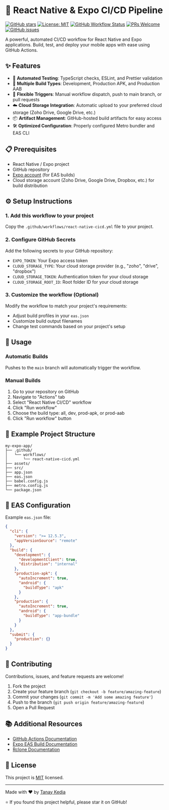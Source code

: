 # 🚀 React Native & Expo CI/CD Pipeline

[![GitHub stars](https://img.shields.io/github/stars/Tanayk07/expo-react-native-cicd.svg?style=social&label=Star)](https://github.com/Tanayk07/expo-react-native-cicd/stargazers/)
[![License: MIT](https://img.shields.io/badge/License-MIT-blue.svg)](https://opensource.org/licenses/MIT)
[![GitHub Workflow Status](https://img.shields.io/github/actions/workflow/status/Tanayk07/expo-react-native-cicd/react-native-cicd.yml?branch=main&label=CI%2FCD)](https://github.com/Tanayk07/expo-react-native-cicd/actions)
[![PRs Welcome](https://img.shields.io/badge/PRs-welcome-brightgreen.svg)](https://github.com/Tanayk07/expo-react-native-cicd/pulls)
[![GitHub issues](https://img.shields.io/github/issues/Tanayk07/expo-react-native-cicd)](https://github.com/Tanayk07/expo-react-native-cicd/issues)

A powerful, automated CI/CD workflow for React Native and Expo applications. Build, test, and deploy your mobile apps with ease using GitHub Actions.

## ✨ Features

- 🧪 **Automated Testing**: TypeScript checks, ESLint, and Prettier validation
- 📱 **Multiple Build Types**: Development, Production APK, and Production AAB
- 🔄 **Flexible Triggers**: Manual workflow dispatch, push to main branch, or pull requests
- ☁️ **Cloud Storage Integration**: Automatic upload to your preferred cloud storage (Zoho Drive, Google Drive, etc.)
- 📦 **Artifact Management**: GitHub-hosted build artifacts for easy access
- 🛠️ **Optimized Configuration**: Properly configured Metro bundler and EAS CLI

## 📋 Prerequisites

- React Native / Expo project
- GitHub repository
- [Expo account](https://expo.dev/) (for EAS builds)
- Cloud storage account (Zoho Drive, Google Drive, Dropbox, etc.) for build distribution

## ⚙️ Setup Instructions

### 1. Add this workflow to your project

Copy the `.github/workflows/react-native-cicd.yml` file to your project.

### 2. Configure GitHub Secrets

Add the following secrets to your GitHub repository:

- `EXPO_TOKEN`: Your Expo access token
- `CLOUD_STORAGE_TYPE`: Your cloud storage provider (e.g., "zoho", "drive", "dropbox")
- `CLOUD_STORAGE_TOKEN`: Authentication token for your cloud storage
- `CLOUD_STORAGE_ROOT_ID`: Root folder ID for your cloud storage

### 3. Customize the workflow (Optional)

Modify the workflow to match your project's requirements:

- Adjust build profiles in your `eas.json`
- Customize build output filenames
- Change test commands based on your project's setup

## 🔧 Usage

### Automatic Builds

Pushes to the `main` branch will automatically trigger the workflow.

### Manual Builds

1. Go to your repository on GitHub
2. Navigate to "Actions" tab
3. Select "React Native CI/CD" workflow
4. Click "Run workflow"
5. Choose the build type: all, dev, prod-apk, or prod-aab
6. Click "Run workflow" button

## 📂 Example Project Structure

```plaintext
my-expo-app/
├── .github/
│   └── workflows/
│       └── react-native-cicd.yml
├── assets/
├── src/
├── app.json
├── eas.json
├── babel.config.js
├── metro.config.js
└── package.json
```

## 🧰 EAS Configuration

Example `eas.json` file:

```json
{
  "cli": {
    "version": ">= 12.5.3",
    "appVersionSource": "remote"
  },
  "build": {
    "development": {
      "developmentClient": true,
      "distribution": "internal"
    },
    "production-apk": {
      "autoIncrement": true,
      "android": {
        "buildType": "apk"
      }
    },
    "production": {
      "autoIncrement": true,
      "android": {
        "buildType": "app-bundle"
      }
    }
  },
  "submit": {
    "production": {}
  }
}
```

## 🤝 Contributing

Contributions, issues, and feature requests are welcome!

1. Fork the project
2. Create your feature branch (`git checkout -b feature/amazing-feature`)
3. Commit your changes (`git commit -m 'Add some amazing feature'`)
4. Push to the branch (`git push origin feature/amazing-feature`)
5. Open a Pull Request

## 📚 Additional Resources

- [GitHub Actions Documentation](https://docs.github.com/en/actions)
- [Expo EAS Build Documentation](https://docs.expo.dev/build/introduction/)
- [Rclone Documentation](https://rclone.org/docs/)

## 📝 License

This project is [MIT](LICENSE) licensed.

---

Made with ❤️ by [Tanay Kedia](https://github.com/Tanayk07)

⭐️ If you found this project helpful, please star it on GitHub!
